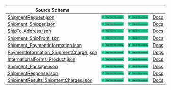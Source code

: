 | Source Schema                                                                                                                                                     |                                                                                                                                                                                                                                                                                                                                                            |                                                                                                                                                                                                                                                                                                                                                      |                                              |
| ----------------------------------------------------------------------------------------------------------------------------------------------------------------- | ---------------------------------------------------------------------------------------------------------------------------------------------------------------------------------------------------------------------------------------------------------------------------------------------------------------------------------------------------------- | ---------------------------------------------------------------------------------------------------------------------------------------------------------------------------------------------------------------------------------------------------------------------------------------------------------------------------------------------------- | -------------------------------------------- |
| [ShipmentRequest.json](https://raw.githubusercontent.com/Stedi/registry/main/schemas/ups/shipment/1.0.1/ShipmentRequest.json)                                     | [![Map from this schema](/images/MapFromThisSchema.svg)](https://terminal.stedi.com/mappings/import?name=Mapping%20from%20Ups%20shipment's%20ShipmentRequest%20schema&referrer=registry-repo&source_json_schema=https://raw.githubusercontent.com/Stedi/registry/main/schemas/ups/shipment/1.0.1/ShipmentRequest.json)                                     | [![Map to this schema](/images/MapToThisSchema.svg)](https://terminal.stedi.com/mappings/import?name=Mapping%20to%20Ups%20shipment's%20ShipmentRequest%20schema&referrer=registry-repo&target_json_schema=https://raw.githubusercontent.com/Stedi/registry/main/schemas/ups/shipment/1.0.1/ShipmentRequest.json)                                     | [Docs](https://www.ups.com/upsdeveloperkit/) |
| [Shipment_Shipper.json](https://raw.githubusercontent.com/Stedi/registry/main/schemas/ups/shipment/1.0.1/Shipment_Shipper.json)                                   | [![Map from this schema](/images/MapFromThisSchema.svg)](https://terminal.stedi.com/mappings/import?name=Mapping%20from%20Ups%20shipment's%20Shipment_Shipper%20schema&referrer=registry-repo&source_json_schema=https://raw.githubusercontent.com/Stedi/registry/main/schemas/ups/shipment/1.0.1/Shipment_Shipper.json)                                   | [![Map to this schema](/images/MapToThisSchema.svg)](https://terminal.stedi.com/mappings/import?name=Mapping%20to%20Ups%20shipment's%20Shipment_Shipper%20schema&referrer=registry-repo&target_json_schema=https://raw.githubusercontent.com/Stedi/registry/main/schemas/ups/shipment/1.0.1/Shipment_Shipper.json)                                   | [Docs](https://www.ups.com/upsdeveloperkit/) |
| [ShipTo_Address.json](https://raw.githubusercontent.com/Stedi/registry/main/schemas/ups/shipment/1.0.1/ShipTo_Address.json)                                       | [![Map from this schema](/images/MapFromThisSchema.svg)](https://terminal.stedi.com/mappings/import?name=Mapping%20from%20Ups%20shipment's%20ShipTo_Address%20schema&referrer=registry-repo&source_json_schema=https://raw.githubusercontent.com/Stedi/registry/main/schemas/ups/shipment/1.0.1/ShipTo_Address.json)                                       | [![Map to this schema](/images/MapToThisSchema.svg)](https://terminal.stedi.com/mappings/import?name=Mapping%20to%20Ups%20shipment's%20ShipTo_Address%20schema&referrer=registry-repo&target_json_schema=https://raw.githubusercontent.com/Stedi/registry/main/schemas/ups/shipment/1.0.1/ShipTo_Address.json)                                       | [Docs](https://www.ups.com/upsdeveloperkit/) |
| [Shipment_ShipFrom.json](https://raw.githubusercontent.com/Stedi/registry/main/schemas/ups/shipment/1.0.1/Shipment_ShipFrom.json)                                 | [![Map from this schema](/images/MapFromThisSchema.svg)](https://terminal.stedi.com/mappings/import?name=Mapping%20from%20Ups%20shipment's%20Shipment_ShipFrom%20schema&referrer=registry-repo&source_json_schema=https://raw.githubusercontent.com/Stedi/registry/main/schemas/ups/shipment/1.0.1/Shipment_ShipFrom.json)                                 | [![Map to this schema](/images/MapToThisSchema.svg)](https://terminal.stedi.com/mappings/import?name=Mapping%20to%20Ups%20shipment's%20Shipment_ShipFrom%20schema&referrer=registry-repo&target_json_schema=https://raw.githubusercontent.com/Stedi/registry/main/schemas/ups/shipment/1.0.1/Shipment_ShipFrom.json)                                 | [Docs](https://www.ups.com/upsdeveloperkit/) |
| [Shipment_PaymentInformation.json](https://raw.githubusercontent.com/Stedi/registry/main/schemas/ups/shipment/1.0.1/Shipment_PaymentInformation.json)             | [![Map from this schema](/images/MapFromThisSchema.svg)](https://terminal.stedi.com/mappings/import?name=Mapping%20from%20Ups%20shipment's%20Shipment_PaymentInformation%20schema&referrer=registry-repo&source_json_schema=https://raw.githubusercontent.com/Stedi/registry/main/schemas/ups/shipment/1.0.1/Shipment_PaymentInformation.json)             | [![Map to this schema](/images/MapToThisSchema.svg)](https://terminal.stedi.com/mappings/import?name=Mapping%20to%20Ups%20shipment's%20Shipment_PaymentInformation%20schema&referrer=registry-repo&target_json_schema=https://raw.githubusercontent.com/Stedi/registry/main/schemas/ups/shipment/1.0.1/Shipment_PaymentInformation.json)             | [Docs](https://www.ups.com/upsdeveloperkit/) |
| [PaymentInformation_ShipmentCharge.json](https://raw.githubusercontent.com/Stedi/registry/main/schemas/ups/shipment/1.0.1/PaymentInformation_ShipmentCharge.json) | [![Map from this schema](/images/MapFromThisSchema.svg)](https://terminal.stedi.com/mappings/import?name=Mapping%20from%20Ups%20shipment's%20PaymentInformation_ShipmentCharge%20schema&referrer=registry-repo&source_json_schema=https://raw.githubusercontent.com/Stedi/registry/main/schemas/ups/shipment/1.0.1/PaymentInformation_ShipmentCharge.json) | [![Map to this schema](/images/MapToThisSchema.svg)](https://terminal.stedi.com/mappings/import?name=Mapping%20to%20Ups%20shipment's%20PaymentInformation_ShipmentCharge%20schema&referrer=registry-repo&target_json_schema=https://raw.githubusercontent.com/Stedi/registry/main/schemas/ups/shipment/1.0.1/PaymentInformation_ShipmentCharge.json) | [Docs](https://www.ups.com/upsdeveloperkit/) |
| [InternationalForms_Product.json](https://raw.githubusercontent.com/Stedi/registry/main/schemas/ups/shipment/1.0.1/InternationalForms_Product.json)               | [![Map from this schema](/images/MapFromThisSchema.svg)](https://terminal.stedi.com/mappings/import?name=Mapping%20from%20Ups%20shipment's%20InternationalForms_Product%20schema&referrer=registry-repo&source_json_schema=https://raw.githubusercontent.com/Stedi/registry/main/schemas/ups/shipment/1.0.1/InternationalForms_Product.json)               | [![Map to this schema](/images/MapToThisSchema.svg)](https://terminal.stedi.com/mappings/import?name=Mapping%20to%20Ups%20shipment's%20InternationalForms_Product%20schema&referrer=registry-repo&target_json_schema=https://raw.githubusercontent.com/Stedi/registry/main/schemas/ups/shipment/1.0.1/InternationalForms_Product.json)               | [Docs](https://www.ups.com/upsdeveloperkit/) |
| [Shipment_Package.json](https://raw.githubusercontent.com/Stedi/registry/main/schemas/ups/shipment/1.0.1/Shipment_Package.json)                                   | [![Map from this schema](/images/MapFromThisSchema.svg)](https://terminal.stedi.com/mappings/import?name=Mapping%20from%20Ups%20shipment's%20Shipment_Package%20schema&referrer=registry-repo&source_json_schema=https://raw.githubusercontent.com/Stedi/registry/main/schemas/ups/shipment/1.0.1/Shipment_Package.json)                                   | [![Map to this schema](/images/MapToThisSchema.svg)](https://terminal.stedi.com/mappings/import?name=Mapping%20to%20Ups%20shipment's%20Shipment_Package%20schema&referrer=registry-repo&target_json_schema=https://raw.githubusercontent.com/Stedi/registry/main/schemas/ups/shipment/1.0.1/Shipment_Package.json)                                   | [Docs](https://www.ups.com/upsdeveloperkit/) |
| [ShipmentResponse.json](https://raw.githubusercontent.com/Stedi/registry/main/schemas/ups/shipment/1.0.1/ShipmentResponse.json)                                   | [![Map from this schema](/images/MapFromThisSchema.svg)](https://terminal.stedi.com/mappings/import?name=Mapping%20from%20Ups%20shipment's%20ShipmentResponse%20schema&referrer=registry-repo&source_json_schema=https://raw.githubusercontent.com/Stedi/registry/main/schemas/ups/shipment/1.0.1/ShipmentResponse.json)                                   | [![Map to this schema](/images/MapToThisSchema.svg)](https://terminal.stedi.com/mappings/import?name=Mapping%20to%20Ups%20shipment's%20ShipmentResponse%20schema&referrer=registry-repo&target_json_schema=https://raw.githubusercontent.com/Stedi/registry/main/schemas/ups/shipment/1.0.1/ShipmentResponse.json)                                   | [Docs](https://www.ups.com/upsdeveloperkit/) |
| [ShipmentResults_ShipmentCharges.json](https://raw.githubusercontent.com/Stedi/registry/main/schemas/ups/shipment/1.0.1/ShipmentResults_ShipmentCharges.json)     | [![Map from this schema](/images/MapFromThisSchema.svg)](https://terminal.stedi.com/mappings/import?name=Mapping%20from%20Ups%20shipment's%20ShipmentResults_ShipmentCharges%20schema&referrer=registry-repo&source_json_schema=https://raw.githubusercontent.com/Stedi/registry/main/schemas/ups/shipment/1.0.1/ShipmentResults_ShipmentCharges.json)     | [![Map to this schema](/images/MapToThisSchema.svg)](https://terminal.stedi.com/mappings/import?name=Mapping%20to%20Ups%20shipment's%20ShipmentResults_ShipmentCharges%20schema&referrer=registry-repo&target_json_schema=https://raw.githubusercontent.com/Stedi/registry/main/schemas/ups/shipment/1.0.1/ShipmentResults_ShipmentCharges.json)     | [Docs](https://www.ups.com/upsdeveloperkit/) |
